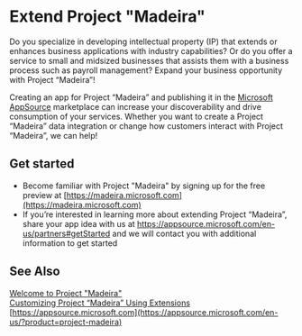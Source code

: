 <properties
	pageTitle="Extend Project “Madeira” | Project “Madeira”"
    description="Build, showcase, and promote your Project “Madeira” extensions"
	services="project-madeira"
	documentationCenter=""
	authors="edupont04"/>
<tags
    ms.service="project-madeira"
    ms.topic="get-started-article"
    ms.devlang="na"
    ms.tgt_pltfrm="na"
    ms.workload="na"
    ms.date="09/12/2016"
    ms.author="edupont04" />

# Extend Project "Madeira"
Do you specialize in developing intellectual property (IP) that extends or enhances business applications with industry capabilities? Or do you offer a service to small and midsized businesses that assists them with a business process such as payroll management? Expand your business opportunity with Project “Madeira”!  

Creating an app for Project “Madeira” and publishing it in the [Microsoft AppSource](https://appsource.microsoft.com/) marketplace can increase your discoverability and drive consumption of your services. Whether you want to create a Project “Madeira” data integration or change how customers interact with Project “Madeira”, we can help!

## Get started
- Become familiar with Project "Madeira" by signing up for the  free preview  at [https://madeira.microsoft.com](https://madeira.microsoft.com)  
- If you’re interested in learning more about extending Project “Madeira”, share your app idea with us at https://appsource.microsoft.com/en-us/partners#getStarted and we will contact you with additional information to get started  

## See Also  
[Welcome to Project "Madeira"](madeira-get-started.md)  
[Customizing Project “Madeira” Using Extensions](ui-extensions.md)  
[https://appsource.microsoft.com](https://appsource.microsoft.com/en-us/?product=project-madeira)  
